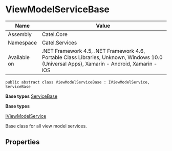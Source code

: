 

# ViewModelServiceBase

Name|Value
---|---
Assembly|Catel.Core
Namespace|Catel.Services
Available on|.NET Framework 4.5, .NET Framework 4.6, Portable Class Libraries, Unknown, Windows 10.0 (Universal Apps), Xamarin - Android, Xamarin - iOS

```
public abstract class ViewModelServiceBase : IViewModelService, ServiceBase
```

**Base types**
[ServiceBase](/Catel.Core\Catel\Services\ServiceBase.md)

**Base types**

[IViewModelService](/Catel.Core\Catel\Services\IViewModelService.md)


Base class for all view model services.



## Properties


